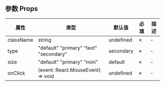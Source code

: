 ## 参数 Props

| 属性      | 类型                                                 | 默认值    | 必填 | 描述 |
| --------- | ---------------------------------------------------- | --------- | ---- | ---- |
| className | string                                               | undefined | ✗    | -    |
| type      | "default" "primary" "text" "secondary"               | secondary | ✗    | -    |
| size      | "default" "primary" "mini"                           | default   | ✗    | -    |
| onClick   | (event: React.MouseEvent<HTMLButtonElement>) => void | undefined | ✗    | -    |
